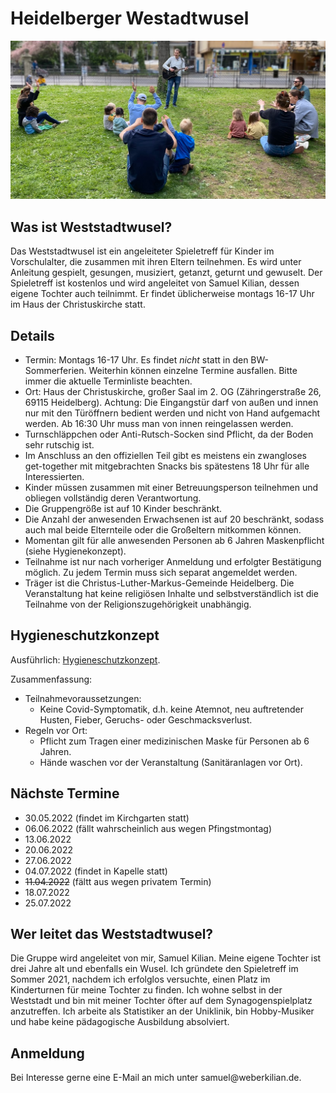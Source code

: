 # Heidelberger Westadtwusel
![Singkreis mit Samuel Kilian an der Gitarre](Gruppenbild.png "Weststadtwusel")
## Was ist Weststadtwusel?
Das Weststadtwusel ist ein angeleiteter Spieletreff für Kinder im Vorschulalter, die zusammen mit ihren Eltern teilnehmen. Es wird unter Anleitung gespielt, gesungen, musiziert, getanzt, geturnt und gewuselt. Der Spieletreff ist kostenlos und wird angeleitet von Samuel Kilian, dessen eigene Tochter auch teilnimmt. Er findet üblicherweise montags 16-17 Uhr im Haus der Christuskirche statt.

## Details
* Termin: Montags 16-17 Uhr. Es findet *nicht* statt in den BW-Sommerferien. Weiterhin können einzelne Termine ausfallen. Bitte immer die aktuelle Terminliste beachten.
* Ort: Haus der Christuskirche, großer Saal im 2. OG (Zähringerstraße 26, 69115 Heidelberg). Achtung: Die Eingangstür darf von außen und innen nur mit den Türöffnern bedient werden und nicht von Hand aufgemacht werden. Ab 16:30 Uhr muss man von innen reingelassen werden.
* Turnschläppchen oder Anti-Rutsch-Socken sind Pflicht, da der Boden sehr rutschig ist.
* Im Anschluss an den offiziellen Teil gibt es meistens ein zwangloses get-together mit mitgebrachten Snacks bis spätestens 18 Uhr für alle Interessierten.
* Kinder müssen zusammen mit einer Betreuungsperson teilnehmen und obliegen vollständig deren Verantwortung.
* Die Gruppengröße ist auf 10 Kinder beschränkt.
* Die Anzahl der anwesenden Erwachsenen ist auf 20 beschränkt, sodass auch mal beide Elternteile oder die Großeltern mitkommen können.
* Momentan gilt für alle anwesenden Personen ab 6 Jahren Maskenpflicht (siehe Hygienekonzept).
* Teilnahme ist nur nach vorheriger Anmeldung und erfolgter Bestätigung möglich. Zu jedem Termin muss sich separat angemeldet werden.
* Träger ist die Christus-Luther-Markus-Gemeinde Heidelberg. Die Veranstaltung hat keine religiösen Inhalte und selbstverständlich ist die Teilnahme von der Religionszugehörigkeit unabhängig.

## Hygieneschutzkonzept
Ausführlich: [Hygieneschutzkonzept](https://muelsak.github.io/weststadtwusel/hygieneschutzkonzept).

Zusammenfassung:
* Teilnahmevoraussetzungen:
  * Keine Covid-Symptomatik, d.h. keine Atemnot, neu auftretender Husten, Fieber, Geruchs- oder Geschmacksverlust.
* Regeln vor Ort:
  * Pflicht zum Tragen einer medizinischen Maske für Personen ab 6 Jahren.
  * Hände waschen vor der Veranstaltung (Sanitäranlagen vor Ort).

## Nächste Termine
* 30.05.2022 (findet im Kirchgarten statt)
* 06.06.2022 (fällt wahrscheinlich aus wegen Pfingstmontag)
* 13.06.2022
* 20.06.2022
* 27.06.2022
* 04.07.2022 (findet in Kapelle statt)
* ~~11.04.2022~~ (fältt aus wegen privatem Termin)
* 18.07.2022
* 25.07.2022

## Wer leitet das Weststadtwusel?
Die Gruppe wird angeleitet von mir, Samuel Kilian. Meine eigene Tochter ist drei Jahre alt und ebenfalls ein Wusel. Ich gründete den Spieletreff im Sommer 2021, nachdem ich erfolglos versuchte, einen Platz im Kinderturnen für meine Tochter zu finden. Ich wohne selbst in der Weststadt und bin mit meiner Tochter öfter auf dem Synagogenspielplatz anzutreffen. Ich arbeite als Statistiker an der Uniklinik, bin Hobby-Musiker und habe keine pädagogische Ausbildung absolviert.

## Anmeldung
Bei Interesse gerne eine E-Mail an mich unter sam<!-- abc@def -->uel@we<!-- @abc.de -->berkil<!-- @abc.de -->ian.de.
